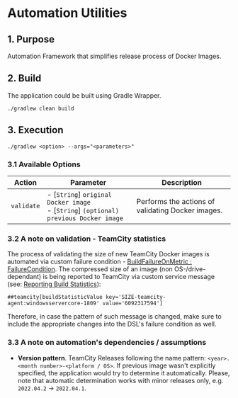 # Automation Utilities

## 1. Purpose
Automation Framework that simplifies release process of Docker Images.

## 2. Build
The application could be built using Gradle Wrapper.
```
./gradlew clean build
```


## 3. Execution
```
./gradlew <option> --args="<parameters>"
```

### 3.1 Available Options
| Action     | Parameter                                                                                  | Description                                       |
|------------|--------------------------------------------------------------------------------------------|---------------------------------------------------|
| `validate` | - [`String`] `original Docker image` <br/> - [`String`] `(optional) previous Docker image` | Performs the actions of validating Docker images. |


### 3.2 A note on validation - TeamCity statistics
The process of validating the size of new TeamCity Docker images is automated via custom failure condition -
[BuildFailureOnMetric : FailureCondition](https://buildserver.labs.intellij.net/app/dsl-documentation/-team-city%20-kotlin%20-d-s-l/jetbrains.buildServer.configs.kotlin.failureConditions/-build-failure-on-metric/index.html).
The compressed size of an image (non OS-/drive-dependant) is being reported to TeamCity via custom service message (see: [Reporting Build Statistics](https://www.jetbrains.com/help/teamcity/service-messages.html#Reporting+Build+Statistics)):
```
##teamcity[buildStatisticValue key='SIZE-teamcity-agent:windowsservercore-1809' value='6092317594']
```
Therefore, in case the pattern of such message is changed, make sure to include the appropriate changes into the DSL's failure condition as well.

### 3.3 A note on automation's dependencies / assumptions
* **Version pattern**. TeamCity Releases following the name pattern: `<year>.<month number>-<platform / OS>`. If previous image
wasn't explicitly specified, the application would try to determine it automatically. Please, note that automatic determination works
with minor releases only, e.g. `2022.04.2` -> `2022.04.1`.

